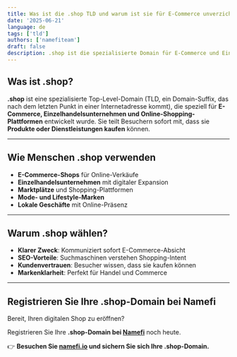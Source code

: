```yaml
---
title: Was ist die .shop TLD und warum ist sie für E-Commerce unverzichtbar?
date: '2025-06-21'
language: de
tags: ['tld']
authors: ['namefiteam']
draft: false
description: .shop ist die spezialisierte Domain für E-Commerce und Einzelhandel. Perfekt für Online-Shops und Shopping-Plattformen.
---
```


## **Was ist .shop?**

**.shop** ist eine spezialisierte Top-Level-Domain (TLD, ein Domain-Suffix, das nach dem letzten Punkt in einer Internetadresse kommt), die speziell für **E-Commerce, Einzelhandelsunternehmen und Online-Shopping-Plattformen** entwickelt wurde. Sie teilt Besuchern sofort mit, dass sie **Produkte oder Dienstleistungen kaufen** können.

---

## **Wie Menschen .shop verwenden**

* **E-Commerce-Shops** für Online-Verkäufe
* **Einzelhandelsunternehmen** mit digitaler Expansion
* **Marktplätze** und Shopping-Plattformen
* **Mode- und Lifestyle-Marken**
* **Lokale Geschäfte** mit Online-Präsenz

---

## **Warum .shop wählen?**

* **Klarer Zweck**: Kommuniziert sofort E-Commerce-Absicht
* **SEO-Vorteile**: Suchmaschinen verstehen Shopping-Intent
* **Kundenvertrauen**: Besucher wissen, dass sie kaufen können
* **Markenklarheit**: Perfekt für Handel und Commerce

---

## **Registrieren Sie Ihre .shop-Domain bei Namefi**

Bereit, Ihren digitalen Shop zu eröffnen?

Registrieren Sie Ihre **.shop-Domain bei [Namefi](https://namefi.io)** noch heute.

👉 **Besuchen Sie [namefi.io](https://namefi.io) und sichern Sie sich Ihre .shop-Domain.**